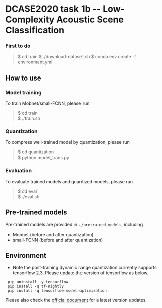 # DCASE2020 task 1b -- Low-Complexity Acoustic Scene Classification

### First to do
> \$ cd train
> \$ ./download-dataset.sh
> \$ conda env create -f environment.yml

## How to use

### Model training
To train Mobnet/small-FCNN, please run
> \$ cd train  
> \$ ./train.sh 

### Quantization
To compress well-trained model by quantization, please run
> \$ cd quantization  
> \$ python model_trans.py  

### Evaluation
To evaluate trained models and quantized models, please run
> \$ cd eval  
> \$ ./eval.sh  
 

## Pre-trained models
Pre-trained models are provided in `./pretrained_models`, including
* Mobnet (before and after quantization)
* small-FCNN (before and after quantization)
 
 
## Environment 

- Note the post-training dynamic range quantization currently supports tensorflow 2.3. Please update the version of tensorflow as below.


```shell
 pip uninstall -y tensorflow
 pip install -q tf-nightly
 pip install -q tensorflow-model-optimization
```

Please also check the [official document](https://www.tensorflow.org/model_optimization/guide/quantization/training_example) for a latest version updates.
